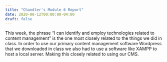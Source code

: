 ```yaml
---
title: "Chandler's Module 6 Report"
date: 2020-08-12T00:00:00-04:00
draft: false
---
```



This week, the phrase “I can identify and employ technologies related to content management” is the one most closely related to the things we did in class. In order to use our primary content management software Wordpress that we downloaded in class we also had to use a software like XAMPP to host a local server. Making this closely related to using our CMS. 
